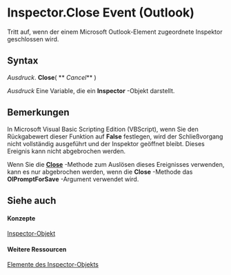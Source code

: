 
# Inspector.Close Event (Outlook)

Tritt auf, wenn der einem Microsoft Outlook-Element zugeordnete Inspektor geschlossen wird.


## Syntax

 _Ausdruck_. **Close**( ** _Cancel_** )

 _Ausdruck_ Eine Variable, die ein **Inspector** -Objekt darstellt.


## Bemerkungen

In Microsoft Visual Basic Scripting Edition (VBScript), wenn Sie den Rückgabewert dieser Funktion auf  **False** festlegen, wird der Schließvorgang nicht vollständig ausgeführt und der Inspektor geöffnet bleibt. Dieses Ereignis kann nicht abgebrochen werden.

Wenn Sie die  **[Close](de821cf4-72f8-ba62-3d8d-96548db0b4a0.md)** -Methode zum Auslösen dieses Ereignisses verwenden, kann es nur abgebrochen werden, wenn die **Close** -Methode das **OlPromptForSave** -Argument verwendet wird.


## Siehe auch


#### Konzepte


[Inspector-Objekt](d7384756-669c-0549-1032-c3b864187994.md)
#### Weitere Ressourcen


[Elemente des Inspector-Objekts](http://msdn.microsoft.com/library/acd3e13f-4727-7966-d2a5-a95e4528425c%28Office.15%29.aspx)
